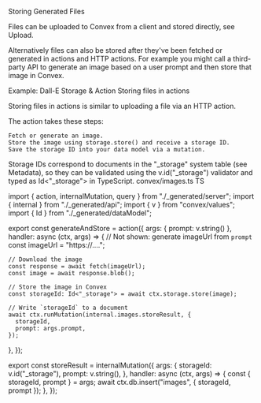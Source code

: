 Storing Generated Files

Files can be uploaded to Convex from a client and stored directly, see Upload.

Alternatively files can also be stored after they've been fetched or generated in actions and HTTP actions. For example you might call a third-party API to generate an image based on a user prompt and then store that image in Convex.

Example: Dall-E Storage & Action
Storing files in actions

Storing files in actions is similar to uploading a file via an HTTP action.

The action takes these steps:

    Fetch or generate an image.
    Store the image using storage.store() and receive a storage ID.
    Save the storage ID into your data model via a mutation.

Storage IDs correspond to documents in the "_storage" system table (see Metadata), so they can be validated using the v.id("_storage") validator and typed as Id<"_storage"> in TypeScript.
convex/images.ts
TS

import { action, internalMutation, query } from "./_generated/server";
import { internal } from "./_generated/api";
import { v } from "convex/values";
import { Id } from "./_generated/dataModel";

export const generateAndStore = action({
  args: { prompt: v.string() },
  handler: async (ctx, args) => {
    // Not shown: generate imageUrl from `prompt`
    const imageUrl = "https://....";

    // Download the image
    const response = await fetch(imageUrl);
    const image = await response.blob();

    // Store the image in Convex
    const storageId: Id<"_storage"> = await ctx.storage.store(image);

    // Write `storageId` to a document
    await ctx.runMutation(internal.images.storeResult, {
      storageId,
      prompt: args.prompt,
    });
  },
});

export const storeResult = internalMutation({
  args: {
    storageId: v.id("_storage"),
    prompt: v.string(),
  },
  handler: async (ctx, args) => {
    const { storageId, prompt } = args;
    await ctx.db.insert("images", { storageId, prompt });
  },
});